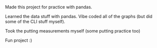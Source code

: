 Made this project for practice with pandas.

Learned the data stuff with pandas. Vibe coded all of the graphs (but did some of the CLI stuff myself).

Took the putting measurements myself (some putting practice too)

Fun project :)